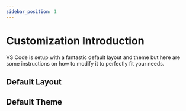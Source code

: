 ```yaml
---
sidebar_position: 1
---
```


# Customization Introduction

VS Code is setup with a fantastic default layout and theme but here are some instructions on how to modify it to perfectly fit your needs.

## Default Layout

## Default Theme
